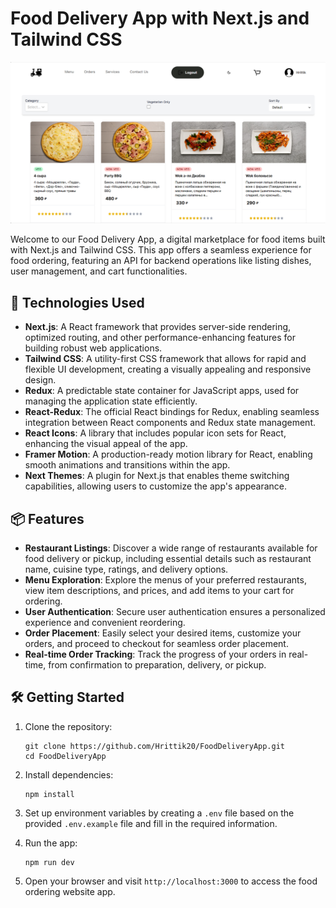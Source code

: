 # Food Delivery App with Next.js and Tailwind CSS

![Food Delivery App Screenshot](/public/foodDevPage.PNG)

Welcome to our Food Delivery App, a digital marketplace for food items built with Next.js and Tailwind CSS. This app offers a seamless experience for food ordering, featuring an API for backend operations like listing dishes, user management, and cart functionalities.

## 🚀 Technologies Used

- **Next.js**: A React framework that provides server-side rendering, optimized routing, and other performance-enhancing features for building robust web applications.
- **Tailwind CSS**: A utility-first CSS framework that allows for rapid and flexible UI development, creating a visually appealing and responsive design.
- **Redux**: A predictable state container for JavaScript apps, used for managing the application state efficiently.
- **React-Redux**: The official React bindings for Redux, enabling seamless integration between React components and Redux state management.
- **React Icons**: A library that includes popular icon sets for React, enhancing the visual appeal of the app.
- **Framer Motion**: A production-ready motion library for React, enabling smooth animations and transitions within the app.
- **Next Themes**: A plugin for Next.js that enables theme switching capabilities, allowing users to customize the app's appearance.

## 📦 Features

- **Restaurant Listings**: Discover a wide range of restaurants available for food delivery or pickup, including essential details such as restaurant name, cuisine type, ratings, and delivery options.
- **Menu Exploration**: Explore the menus of your preferred restaurants, view item descriptions, and prices, and add items to your cart for ordering.
- **User Authentication**: Secure user authentication ensures a personalized experience and convenient reordering.
- **Order Placement**: Easily select your desired items, customize your orders, and proceed to checkout for seamless order placement.
- **Real-time Order Tracking**: Track the progress of your orders in real-time, from confirmation to preparation, delivery, or pickup.

## 🛠️ Getting Started

1. Clone the repository:
   ```
   git clone https://github.com/Hrittik20/FoodDeliveryApp.git
   cd FoodDeliveryApp
   ```

2. Install dependencies:
   ```
   npm install
   ```

3. Set up environment variables by creating a `.env` file based on the provided `.env.example` file and fill in the required information.

4. Run the app:
   ```
   npm run dev
   ```

5. Open your browser and visit `http://localhost:3000` to access the food ordering website app.


